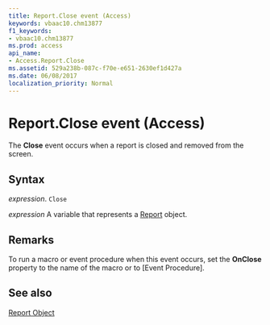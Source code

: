 ```yaml
---
title: Report.Close event (Access)
keywords: vbaac10.chm13877
f1_keywords:
- vbaac10.chm13877
ms.prod: access
api_name:
- Access.Report.Close
ms.assetid: 529a238b-087c-f70e-e651-2630ef1d427a
ms.date: 06/08/2017
localization_priority: Normal
---
```



# Report.Close event (Access)

The  **Close** event occurs when a report is closed and removed from the screen.


## Syntax

_expression_. `Close`

_expression_ A variable that represents a [Report](Access.Report.md) object.


## Remarks

To run a macro or event procedure when this event occurs, set the  **OnClose** property to the name of the macro or to [Event Procedure].


## See also


[Report Object](Access.Report.md)


